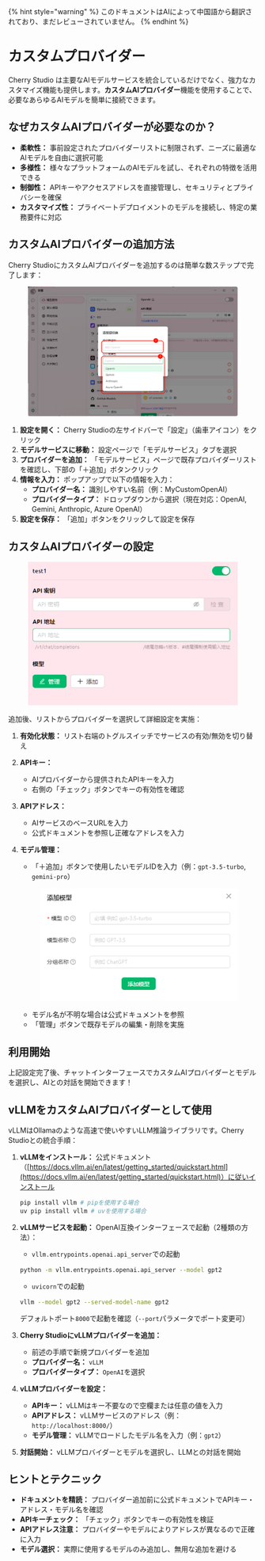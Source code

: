 
{% hint style="warning" %}
このドキュメントはAIによって中国語から翻訳されており、まだレビューされていません。
{% endhint %}

# カスタムプロバイダー

Cherry Studio は主要なAIモデルサービスを統合しているだけでなく、強力なカスタマイズ機能も提供します。**カスタムAIプロバイダー**機能を使用することで、必要なあらゆるAIモデルを簡単に接続できます。

## なぜカスタムAIプロバイダーが必要なのか？

* **柔軟性：** 事前設定されたプロバイダーリストに制限されず、ニーズに最適なAIモデルを自由に選択可能
* **多様性：** 様々なプラットフォームのAIモデルを試し、それぞれの特徴を活用できる
* **制御性：** APIキーやアクセスアドレスを直接管理し、セキュリティとプライバシーを確保
* **カスタマイズ性：** プライベートデプロイメントのモデルを接続し、特定の業務要件に対応

## カスタムAIプロバイダーの追加方法

Cherry StudioにカスタムAIプロバイダーを追加するのは簡単な数ステップで完了します：

<figure><img src="../../.gitbook/assets/image (2) (5).png" alt=""><figcaption></figcaption></figure>

1. **設定を開く：** Cherry Studioの左サイドバーで「設定」（歯車アイコン）をクリック
2. **モデルサービスに移動：** 設定ページで「モデルサービス」タブを選択
3. **プロバイダーを追加：** 「モデルサービス」ページで既存プロバイダーリストを確認し、下部の「＋追加」ボタンクリック
4. **情報を入力：** ポップアップで以下の情報を入力：
   * **プロバイダー名：** 識別しやすい名前（例：MyCustomOpenAI）
   * **プロバイダータイプ：** ドロップダウンから選択（現在対応：OpenAI, Gemini, Anthropic, Azure OpenAI）
5. **設定を保存：** 「追加」ボタンをクリックして設定を保存

## カスタムAIプロバイダーの設定

<figure><img src="../../.gitbook/assets/image (3) (5) (1).png" alt=""><figcaption></figcaption></figure>

追加後、リストからプロバイダーを選択して詳細設定を実施：

1. **有効化状態：** リスト右端のトグルスイッチでサービスの有効/無効を切り替え
2. **APIキー：**
   * AIプロバイダーから提供されたAPIキーを入力
   * 右側の「チェック」ボタンでキーの有効性を確認
3. **APIアドレス：**
   * AIサービスのベースURLを入力
   * 公式ドキュメントを参照し正確なアドレスを入力
4. **モデル管理：**

    * 「＋追加」ボタンで使用したいモデルIDを入力（例：`gpt-3.5-turbo`, `gemini-pro`）

    <figure><img src="../../.gitbook/assets/image (4) (5).png" alt=""><figcaption></figcaption></figure>

    * モデル名が不明な場合は公式ドキュメントを参照
    * 「管理」ボタンで既存モデルの編集・削除を実施

## 利用開始

上記設定完了後、チャットインターフェースでカスタムAIプロバイダーとモデルを選択し、AIとの対話を開始できます！

## vLLMをカスタムAIプロバイダーとして使用

vLLMはOllamaのような高速で使いやすいLLM推論ライブラリです。Cherry Studioとの統合手順：

1. **vLLMをインストール：** 公式ドキュメント（[https://docs.vllm.ai/en/latest/getting_started/quickstart.html](https://docs.vllm.ai/en/latest/getting_started/quickstart.html)）に従いインストール

    ```sh
    pip install vllm # pipを使用する場合
    uv pip install vllm # uvを使用する場合
    ```
2. **vLLMサービスを起動：** OpenAI互換インターフェースで起動（2種類の方法）：
    * `vllm.entrypoints.openai.api_server`での起動
    ```sh
    python -m vllm.entrypoints.openai.api_server --model gpt2
    ```
    * `uvicorn`での起動
    ```sh
    vllm --model gpt2 --served-model-name gpt2
    ```
    デフォルトポート`8000`で起動を確認（`--port`パラメータでポート変更可）

3. **Cherry StudioにvLLMプロバイダーを追加：**
   * 前述の手順で新規プロバイダーを追加
   * **プロバイダー名：** `vLLM`
   * **プロバイダータイプ：** `OpenAI`を選択
4. **vLLMプロバイダーを設定：**
   * **APIキー：** vLLMはキー不要なので空欄または任意の値を入力
   * **APIアドレス：** vLLMサービスのアドレス（例：`http://localhost:8000/`）
   * **モデル管理：** vLLMでロードしたモデル名を入力（例：`gpt2`）
5. **対話開始：** vLLMプロバイダーとモデルを選択し、LLMとの対話を開始

## ヒントとテクニック

* **ドキュメントを精読：** プロバイダー追加前に公式ドキュメントでAPIキー・アドレス・モデル名を確認
* **APIキーチェック：** 「チェック」ボタンでキーの有効性を検証
* **APIアドレス注意：** プロバイダーやモデルによりアドレスが異なるので正確に入力
* **モデル選択：** 実際に使用するモデルのみ追加し、無用な追加を避ける